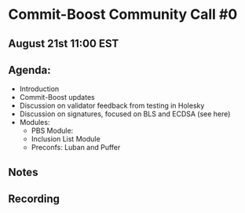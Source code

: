 # Commit-Boost Community Call #0
## August 21st 11:00 EST
## Agenda:
- Introduction
- Commit-Boost updates
- Discussion on validator feedback from testing in Holesky
- Discussion on signatures, focused on BLS and ECDSA (see here)
- Modules:
  - PBS Module:
  - Inclusion List Module
  - Preconfs: Luban and Puffer

## Notes
## Recording


